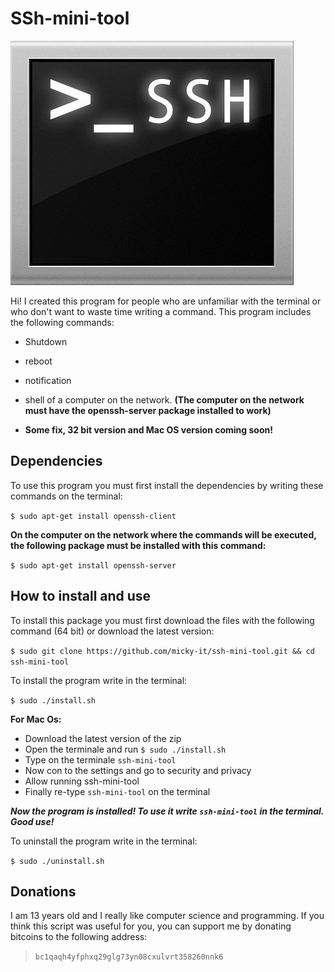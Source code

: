 # SSh-mini-tool
![](https://raw.githubusercontent.com/micky-it/ssh-mini-tool/main/images/image.jpg)


Hi! I created this program for people who are unfamiliar with the terminal or who don't want to waste time writing a command. This program includes the following commands:
- Shutdown 
- reboot 
- notification
- shell 
of a computer on the network. **(The computer on the network must have the openssh-server package installed to work)**

- **Some fix, 32 bit version and Mac OS version coming soon!**



## Dependencies

To use this program you must first install the dependencies by writing these commands on the terminal:

`$ sudo apt-get install openssh-client`

**On the computer on the network where the commands will be executed, the following package must be installed with this command:**

`$ sudo apt-get install openssh-server`


## How to install and use

To install this package you must first download the files with the following command (64 bit) or download the latest version:

`$ sudo git clone https://github.com/micky-it/ssh-mini-tool.git && cd ssh-mini-tool`

To install the program write in the terminal:

`$ sudo ./install.sh`

**For Mac Os:**
- Download the latest version of the zip
- Open the terminale and run `$ sudo ./install.sh`
- Type on the terminale `ssh-mini-tool`
- Now con to the settings and go to security and privacy
- Allow running ssh-mini-tool
- Finally re-type `ssh-mini-tool` on the terminal

***Now the program is installed! To use it write `ssh-mini-tool` in the terminal. Good use!***

To uninstall the program write in the terminal:

`$ sudo ./uninstall.sh`

## Donations
I am 13 years old and I really like computer science and programming. If you think this script was useful for you, you can support me by donating bitcoins to the following address:

> `bc1qaqh4yfphxq29glg73yn08cxulvrt358260nnk6`
